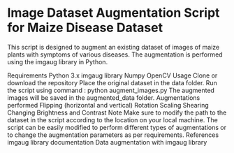# Image Dataset Augmentation Script for Maize Disease Dataset
This script is designed to augment an existing dataset of images of maize plants with symptoms of various diseases. The augmentation is performed using the imgaug library in Python.

Requirements
Python 3.x
imgaug library
Numpy
OpenCV
Usage
Clone or download the repository
Place the original dataset in the data folder.
Run the script using command : python augment_images.py
The augmented images will be saved in the augmented_data folder.
Augmentations performed
Flipping (horizontal and vertical)
Rotation
Scaling
Shearing
Changing Brightness and Contrast
Note
Make sure to modify the path to the dataset in the script according to the location on your local machine.
The script can be easily modified to perform different types of augmentations or to change the augmentation parameters as per requirements.
References
imgaug library documentation
Data augmentation with imgaug library
